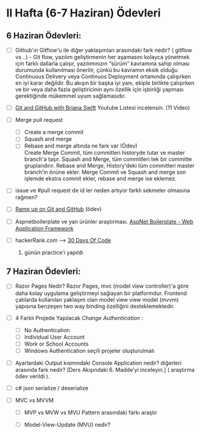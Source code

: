 # II Hafta (6-7 Haziran) Ödevleri 

## 6 Haziran Ödevleri:
- [ ] Github'ın Gitflow'u ile diğer yaklaşımları arasındaki fark nedir? ( gitflow vs ..)
        - Git flow, yazılım geliştirmenin her aşamasını kolayca yönetmek için farklı dallarla çalışır, yazılımınızın “sürüm” kavramına sahip olması durumunda kullanılması önerilir, çünkü bu kavramın eksik olduğu Continuous Delivery veya Continuos Deployment ortamında çalışırken en iyi karar değildir. Bu akışın bir başka iyi yanı, ekiple birlikte çalışırken ve bir veya daha fazla geliştiricinin aynı özellik için işbirliği yapması gerektiğinde mükemmel uyum sağlamasıdır.

- [ ] [Git and GitHub with Briana Swift](https://www.youtube.com/playlist?list=PLg7s6cbtAD17Gw5u8644bgKhgRLiJXdX4) Youtube Listesi incelensin. (11 Video)
- [ ] Merge pull request
    - [ ] Create a merge commit
    - [ ] Squash and merge 
    - [ ] Rebase and merge altında ne fark var (Ödev)    
    Create Merge Commit, tüm commitleri historyde tutar ve master branch'a taşır.
    Squash and Merge, tüm commitleri tek bir committe gruplandırır.
    Rebase and Merge, History'deki tüm commitleri master branch’in önüne ekler.
    Merge Commit ve Squash and merge son işlemde ekstra commit ekler, rebase and merge ise eklemez.
    
- [ ] issue ve #pull request de id ler neden artıyor farklı sekmeler olmasına rağmen?
- [ ] [Ramp up on Git and GitHub](https://lab.github.com/githubtraining/paths/ramp-up-on-git-and-github) (ödev)
- [ ] Aspnetboilerplate ve yan ürünler araştırması. [AspNet Boilerplate - Web Application Framework](https://aspnetboilerplate.com/)
- [ ] hackerRank.com --> [30 Days Of Code](https://www.hackerrank.com/domains/tutorials/30-days-of-code)
    1. günün practice'i yapıldı

## 7 Haziran Ödevleri:
- [ ] Razor Pages Nedir?
        Razor Pages, mvc (model view controller)'a göre daha kolay uygulama geliştirmeyi sağlayan bir platformdur. Frontend çatılarda kullanılan yaklaşım olan model view view model (mvvm) yapısına benzeşen two way binding özelliğini desteklemektedir.

- [ ] 4 Farklı Projede Yapılacak *Change Authentication* :
  - [ ] No Authentication
  - [ ] Individual User Account
  - [ ] Work or School Accounts
  - [ ] Windows Authentication seçili projeler oluşturulmalı
  
- [ ] Ayarlardaki Output kısmındaki Console Application nedir? diğerleri arasında fark nedir? [Ders Akışındaki 6. Madde'yi inceleyin.] ( araştırma ödev verildi ).


- [ ] c# json serialize / deserialize


- [ ] MVC vs MVVM
   - [ ] MVP vs MVW vs MVU Pattern arasındaki farkı araştır
   
   
   - [ ] Model-View-Update (MVU) nedir?
